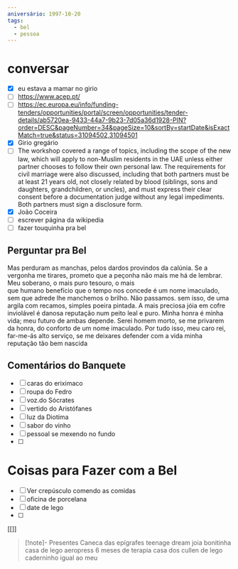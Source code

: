 ```yaml
---
aniversário: 1997-10-20
tags:
  - bel
  - pessoa
---
```


# conversar
- [x] eu estava a mamar no girio
- [ ] https://www.acep.pt/
- [ ] https://ec.europa.eu/info/funding-tenders/opportunities/portal/screen/opportunities/tender-details/ab5720ea-9433-44a7-9b23-7d05a36d1928-PIN?order=DESC&pageNumber=34&pageSize=10&sortBy=startDate&isExactMatch=true&status=31094502,31094501
- [x] Girio gregário
- [ ] The workshop covered a range of topics, including the scope of the new law, which will apply to non-Muslim residents in the UAE unless either partner chooses to follow their own personal law. The requirements for civil marriage were also discussed, including that both partners must be at least 21 years old, not closely related by blood (siblings, sons and daughters, grandchildren, or uncles), and must express their clear consent before a documentation judge without any legal impediments. Both partners must sign a disclosure form.
- [x] João Coceira
- [ ] escrever página da wikipedia
- [ ] fazer touquinha pra bel
## Perguntar pra Bel

Mas perduram as manchas, pelos dardos provindos da calúnia. Se a vergonha me  tirares, prometo que a peçonha não mais me há de lembrar. Meu soberano, o mais puro tesouro, o mais  
que humano benefício que o tempo nos concede é um nome imaculado, sem que adrede lhe manchemos  o brilho. Não passamos. sem isso, de uma argila com recamos, simples poeira pintada. A mais preciosa  jóia em cofre inviolável é danosa reputação num peito leal e puro. Minha honra é minha vida; meu futuro  de ambas depende. Serei homem morto, se me privarem da honra, do conforto de um nome imaculado.  Por tudo isso, meu caro rei, far-me-ás alto serviço, se me deixares defender com a vida minha reputação tão bem nascida



## Comentários do Banquete
- [ ] caras do eriximaco
- [ ] roupa do Fedro
- [ ] voz.do Sócrates
- [ ] vertido do Aristófanes
- [ ] luz da Diotima
- [ ] sabor do vinho
- [ ] pessoal se mexendo no fundo
- [ ] 


# Coisas para Fazer com a Bel
- [ ] Ver crepúsculo comendo as comidas
- [ ] oficina de porcelana
- [ ] date de lego
- [ ] 
[[]]


> [!note]- Presentes
> Caneca das epígrafes
> teenage dream
> joia bonitinha
> casa de lego
> aeropress
> 6 meses de terapia
> casa dos cullen de lego
> caderninho igual ao meu
> 
